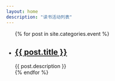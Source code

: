 ```yaml
---
layout: home
description: "读书活动列表"
---
```



<div class="index-content event">
    <div class="tiles">
        <ul class="artical-list">
        {% for post in site.categories.event %}
            <li>
                <h2><a href="{{ post.url }}">{{ post.title }}</a></h2>
                <div class="title-desc">{{ post.description }}</div>
            </li>
        {% endfor %}
        </ul>
    </div>
</div>
